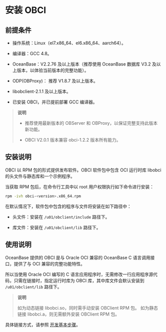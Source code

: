 # 安装 OBCI

## 前提条件

* 操作系统：Linux（el7.x86_64、el6.x86_64、aarch64）。

* 编译器：GCC 4.8。

* OceanBase：V2.2.76 及以上版本（推荐使用 OceanBase 数据库 V3.2 及以上版本，以体验当前版本的完整功能）。

* ODP(OBProxy)： 推荐 V1.8.7 及以上版本。

* libobclient-2.1.1 及以上版本。

* 已安装 OBCI，并已提前部署 GCC 编译器。

> **说明**
>
> * 推荐使用最新版本的 OBServer 和 OBProxy，以保证完整支持此版本新功能。
>
> * OBCI V2.0.1 版本兼容 obci-1.2.2 版本所有能力。

## 安装说明

OBCI 以 RPM 包的形式提供发布软件。OBCI 软件包中包含 OCI 运行时库 libobci 的头文件与静态库和一个示例程序。

当获取 RPM 包后，在命令行工具中以 root 用户权限执行如下命令进行安装：

```bash
rpm -ivh obci-<version>.x86_64.rpm
```

在默认情况下，软件包中包含的程序与文件将安装在如下路径中：

* 头文件：安装在 `/u01/obclient/include` 路径下。

* 库文件：安装在 `/u01/obclient/lib` 路径下。

## 使用说明

OceanBase 提供的 OBCI 是与 Oracle OCI 兼容的 OceanBase C 语言调用接口，提供了与 OCI 兼容的完整功能特性。

所以当使用 Oracle OCI 编写的 C 语言应用程序时，无需修改一行应用程序源代码，只需在链接时，指定运行时库为 OBCI 库，其中库文件会默认安装到 `/u01/obclient/lib` 路径下。

> **说明**
>
> 如为动态链接 libobci.so，同时需手动安装 OBClient RPM 包。
> 如为静态链接 libobci.a，则无需额外安装 OBClient RPM 包。

具体链接方式，请参照 [开发基本步骤](6.developer-guide/1.basic-steps-of-development.md)。
